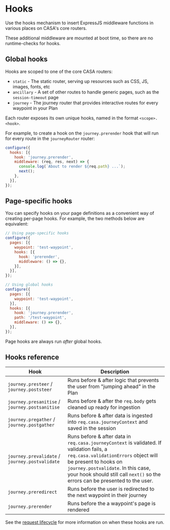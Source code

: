# Hooks

Use the hooks mechanism to insert ExpressJS middleware functions in various places on CASA's core routers.

These additional middleware are mounted at boot time, so there are no runtime-checks for hooks.


## Global hooks

Hooks are scoped to one of the core CASA routers:

* `static` - The static router, serving up resources such as CSS, JS, images, fonts, etc
* `ancillary` - A set of other routes to handle generic pages, such as the `session-timeout` page
* `journey` - The journey router that provides interactive routes for every waypoint in your Plan

Each router exposes its own unique hooks, named in the format `<scope>.<hook>`.

For example, to create a hook on the `journey.prerender` hook that will run for every route in the `journeyRouter` router:

```javascript
configure({
  hooks: [{
    hook: 'journey.prerender',
    middleware: (req, res, next) => {
      console.log(`About to render ${req.path} ...`);
      next();
    },
  }],
});
```

## Page-specific hooks

You can specify hooks on your page definitions as a convenient way of creating per-page hooks. For example, the two methods below are equivalent:

```javascript
// Using page-specific hooks
configure({
  pages: [{
    waypoint: 'test-waypoint',
    hooks: [{
      hook: 'prerender',
      middleware: () => {},
    }],
  }],
});

// Using global hooks
configure({
  pages: [{
    waypoint: 'test-waypoint',
  }],
  hooks: [{
    hook: 'journey.prerender',
    path: '/test-waypoint',
    middleware: () => {},
  }],
});
```

Page hooks are always run _after_ global hooks.


## Hooks reference

| Hook | Description |
|------|-------------|
| `journey.presteer` / `journey.poststeer` | Runs before & after logic that prevents the user from "jumping ahead" in the Plan |
| `journey.presanitise` / `journey.postsanitise` | Runs before & after the `req.body` gets cleaned up ready for ingestion |
| `journey.pregather` / `journey.postgather` | Runs before & after data is ingested into `req.casa.journeyContext` and saved in the session |
| `journey.prevalidate` / `journey.postvalidate` | Runs before & after data in `req.casa.journeyContext` is validated. If validation fails, a `req.casa.validationErrors` object will be present to hooks on `journey.postvalidate`. In this case, your hook should still call `next()` so the errors can be presented to the user. |
| `journey.preredirect` | Runs before the user is redirected to the next waypoint in their journey |
| `journey.prerender` | Runs before the a waypoint's page is rendered |

See the [request lifecycle](docs/request-lifecycle.md) for more information on when these hooks are run.